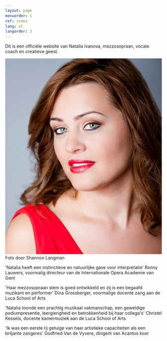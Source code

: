```yaml
---
layout: page
menuorder: 1
ref: index
lang: nl
langorder: 3
---
```


Dit is een officiële website van Natalia Ivanova, mezzosopraan, vocale coach en creatieve geest.


![](assets/Red_Close.jpg)
Foto door Shannon Langman


'Natalia heeft een instinctieve en natuurlijke gave voor interpretatie' Ronny Lauwers, voormalig directeur van de Internationale Opera Academie van Gent

'Haar mezzosopraan stem is goed ontwikkeld en zij is een begaafd muzikant en performer' Dina Grossberger, voormalige docente zang aan de Luca School of Arts

'Natalia toonde een prachtig muzikaal vakmanschap, een geweldige podiumpresentie, leergierigheid en betrokkenheid bij haar collega's' Christel Kessels, docente kamermuziek aan de Luca School of Arts

'Ik was een eerste rij getuige van haar artistieke capaciteiten als een briljante zangeres' Godfried Van de Vyvere, dirigent van Acantus koor
